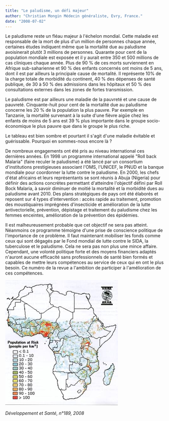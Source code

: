 ```yaml
---
title: "Le paludisme, un défi majeur"
author: "Christian Mongin Médecin généraliste, Evry, France."
date: "2008-07-02"
---
```


Le paludisme reste un fléau majeur à l'échelon mondial. Cette maladie est responsable de la mort de plus d'un million de personnes chaque année, certaines études indiquent même que la mor­talité due au paludisme avoisinerait plutôt 3 millions de personnes. Quarante pour cent de la population mon­diale est exposée et il y aurait entre 350 et 500 millions de cas cliniques chaque année. Plus de 90 % de ces morts surviennent en Afrique sub-saharienne et 90 % des enfants concernés ont moins de 5 ans, dont il est par ailleurs la principale cause de mortalité. Il représente 10% de la charge totale de morbidité du continent, 40 % des dépenses de santé publique, de 30 à 50 % des admissions dans les hôpitaux et 50 % des consultations externes dans les zones de fortes trans­mission.

Le paludisme est par ailleurs une maladie de la pauvreté et une cause de pauvreté. Cinquante-huit pour cent de la mortalité due au paludisme concerne les 20 % de la population la plus pauvre. Par exemple en Tanzanie, la mortalité survenant à la suite d'une fièvre aigüe chez les enfants de moins de 5 ans est 39 % plus importante dans le groupe socio-économique le plus pauvre que dans le groupe le plus riche.

Le tableau est bien sombre et pourtant il s'agit d'une maladie évitable et guérissable. Pourquoi en sommes-nous encore là ?

De nombreux engagements ont été pris au niveau international ces dernières années. En 1998 un programme international appelé "Roll back Malaria" (faire reculer le paludisme) a été lancé par un consortium d'institutions prestigieuses associant l'OMS, l'UNICEF, le PNUD et la banque mondiale pour coordonner la lutte contre le paludisme. En 2000, les chefs d'état africains et leurs représentants se sont réunis à Abuja (Nigeria) pour définir des actions concrètes permettant d'atteindre l'objectif défini par Roll Bock Malaria, à savoir diminuer de moitié la mortalité et la morbidité dues au paludisme avant 2010. Des plans stratégiques de pays ont été élaborés et reposent sur 4 types d'intervention : accès rapide au traitement, promotion des moustiquaires imprégnées d'insecticide et amélioration de la lutte antivectorielle, prévention, dépistage et trai­tement du paludisme chez les femmes enceintes, amélioration de la prévention des épidémies.

Il est malheureusement probable que cet objectif ne sera pas atteint. Néanmoins ce programme témoigne d'une prise de conscience politique de l'importance de ce problème. Il faut maintenant mobiliser les fonds comme ceux qui sont dégagés par le Fond mondial de lutte contre le SIDA, la tuberculose et le paludisme. Cela ne sera pas non plus une mince affaire. Cependant, une volonté politique forte et des moyens financiers adaptés n'auront aucune efficacité sans profes­sionnels de santé bien formés et capables de mettre leurs compétences au service de ceux qui en ont le plus besoin. Ce numéro de la revue a l'ambition de participer à l'amélioration de ces compétences.

![](image002.jpg)


_Développement et Santé, n°189, 2008_